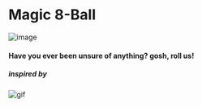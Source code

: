 # Magic 8-Ball
![image](https://user-images.githubusercontent.com/74261236/158692886-ae54495c-5544-477a-831d-9d44187e4f1f.png)
#### Have you ever been unsure of anything? gosh, roll us!

##### inspired by <br>
![gif](https://c.tenor.com/BsBo4WpXEjEAAAAd/friends-monica-geller.gif)
